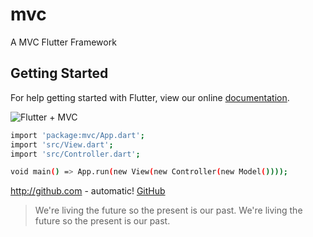 # mvc

A MVC Flutter Framework

## Getting Started

For help getting started with Flutter, view our online
[documentation](https://flutter.io/).

![Flutter + MVC](https://imgur.com/a/EvOzr)

```sh
import 'package:mvc/App.dart';
import 'src/View.dart';
import 'src/Controller.dart';

void main() => App.run(new View(new Controller(new Model())));
```

http://github.com - automatic!
[GitHub](http://github.com)

> We're living the future so
> the present is our past.
> We're living the future so
> the present is our past.



